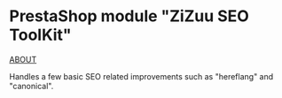 # PrestaShop module "ZiZuu SEO ToolKit"

[ABOUT](https://github.com/ZiZuu-store/PrestaShop_module-zzSEOtk)

Handles a few basic SEO related improvements such as "hereflang" and "canonical".
